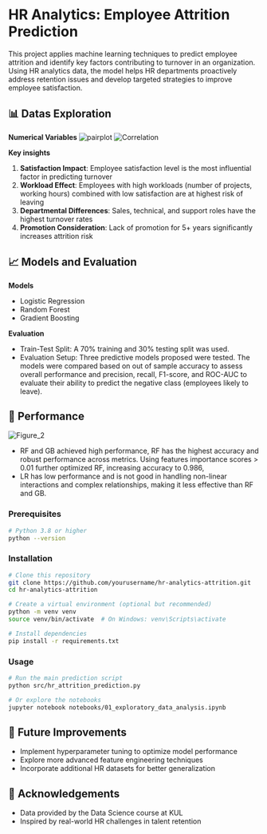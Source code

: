 # HR Analytics: Employee Attrition Prediction
This project applies machine learning techniques to predict employee attrition and identify key factors contributing to turnover in an organization. Using HR analytics data, the model helps HR departments proactively address retention issues and develop targeted strategies to improve employee satisfaction.

## 📊 Datas Exploration
  
**Numerical Variables**
![pairplot](https://github.com/user-attachments/assets/a6e1fc13-2c15-437e-a01f-de185c2ae001)
![Correlation](https://github.com/user-attachments/assets/92785fdc-f9e8-40f2-894d-f2da7fa86c55)

**Key insights**
1. **Satisfaction Impact**: Employee satisfaction level is the most influential factor in predicting turnover
2. **Workload Effect**: Employees with high workloads (number of projects, working hours) combined with low satisfaction are at highest risk of leaving
3. **Departmental Differences**: Sales, technical, and support roles have the highest turnover rates
4. **Promotion Consideration**: Lack of promotion for 5+ years significantly increases attrition risk

## 📈 Models and Evaluation
**Models**
- Logistic Regression
- Random Forest
- Gradient Boosting
  
**Evaluation**
- Train-Test Split: A 70% training and 30% testing split was used.
- Evaluation Setup: Three predictive models proposed were tested. The models were compared based on out of sample accuracy to assess overall performance and precision, recall, F1-score, and ROC-AUC to evaluate their ability to predict the negative class (employees likely to leave). 

## 🚀 Performance
![Figure_2](https://github.com/user-attachments/assets/82402b2b-1873-47b5-91b8-874ac51e6f53)
-	RF and GB achieved high performance, RF has the highest accuracy and robust performance across metrics. Using features importance scores > 0.01 further optimized RF, increasing accuracy to 0.986,
-	LR has low performance and is not good in handling non-linear interactions and complex relationships, making it less effective than RF and GB.

### Prerequisites

```bash
# Python 3.8 or higher
python --version
```

### Installation

```bash
# Clone this repository
git clone https://github.com/yourusername/hr-analytics-attrition.git
cd hr-analytics-attrition

# Create a virtual environment (optional but recommended)
python -m venv venv
source venv/bin/activate  # On Windows: venv\Scripts\activate

# Install dependencies
pip install -r requirements.txt
```

### Usage

```bash
# Run the main prediction script
python src/hr_attrition_prediction.py

# Or explore the notebooks
jupyter notebook notebooks/01_exploratory_data_analysis.ipynb
```

## 📝 Future Improvements

- Implement hyperparameter tuning to optimize model performance
- Explore more advanced feature engineering techniques
- Incorporate additional HR datasets for better generalization

## 🙏 Acknowledgements

- Data provided by the Data Science course at KUL
- Inspired by real-world HR challenges in talent retention
